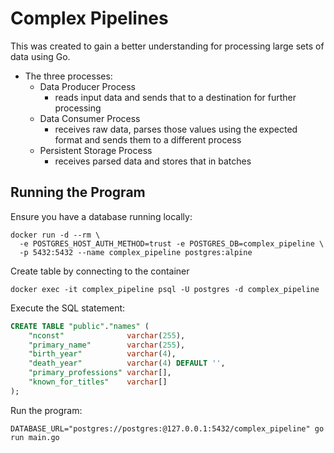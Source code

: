 # Complex Pipelines

This was created to gain a better understanding for processing large sets of data using Go.

- The three processes:
    - Data Producer Process
        - reads input data and sends that to a destination for further processing
    - Data Consumer Process
        - receives raw data, parses those values using the expected format and sends them to a different process
    - Persistent Storage Process
        - receives parsed data and stores that in batches

## Running the Program

Ensure you have a database running locally:

```
docker run -d --rm \
  -e POSTGRES_HOST_AUTH_METHOD=trust -e POSTGRES_DB=complex_pipeline \
  -p 5432:5432 --name complex_pipeline postgres:alpine
```

Create table by connecting to the container

```
docker exec -it complex_pipeline psql -U postgres -d complex_pipeline
```

Execute the SQL statement:

```sql
CREATE TABLE "public"."names" (
	"nconst"              varchar(255),
	"primary_name"        varchar(255),
	"birth_year"          varchar(4),
	"death_year"          varchar(4) DEFAULT '',
	"primary_professions" varchar[],
	"known_for_titles"    varchar[]
);
```

Run the program:

```
DATABASE_URL="postgres://postgres:@127.0.0.1:5432/complex_pipeline" go run main.go
```